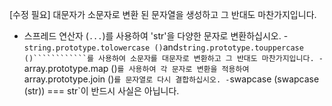 [수정 필요]
대문자가 소문자로 변환 된 문자열을 생성하고 그 반대도 마찬가지입니다.

- 스프레드 연산자 (`...`)를 사용하여 'str'을 다양한 문자로 변환하십시오.
-`string.prototype.tolowercase ()`and`string.prototype.touppercase ()````````````를 사용하여 소문자를 대문자로 변환하고 그 반대도 마찬가지입니다.
-`array.prototype.map ()`를 사용하여 각 문자로 변환을 적용하여`array.prototype.join ()`를 문자열로 다시 결합하십시오.
-`swapcase (swapcase (str)) === str`이 반드시 사실은 아닙니다.